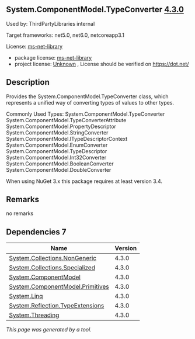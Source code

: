 System.ComponentModel.TypeConverter [4.3.0](https://www.nuget.org/packages/System.ComponentModel.TypeConverter/4.3.0)
--------------------

Used by: ThirdPartyLibraries internal

Target frameworks: net5.0, net6.0, netcoreapp3.1

License: [ms-net-library](../../../../licenses/ms-net-library) 

- package license: [ms-net-library](http://go.microsoft.com/fwlink/?LinkId=329770) 
- project license: [Unknown](https://dot.net/) , License should be verified on https://dot.net/

Description
-----------
Provides the System.ComponentModel.TypeConverter class, which represents a unified way of converting types of values to other types.

Commonly Used Types:
System.ComponentModel.TypeConverter
System.ComponentModel.TypeConverterAttribute
System.ComponentModel.PropertyDescriptor
System.ComponentModel.StringConverter
System.ComponentModel.ITypeDescriptorContext
System.ComponentModel.EnumConverter
System.ComponentModel.TypeDescriptor
System.ComponentModel.Int32Converter
System.ComponentModel.BooleanConverter
System.ComponentModel.DoubleConverter
 
When using NuGet 3.x this package requires at least version 3.4.

Remarks
-----------
no remarks


Dependencies 7
-----------

|Name|Version|
|----------|:----|
|[System.Collections.NonGeneric](../../../../packages/nuget.org/system.collections.nongeneric/4.3.0)|4.3.0|
|[System.Collections.Specialized](../../../../packages/nuget.org/system.collections.specialized/4.3.0)|4.3.0|
|[System.ComponentModel](../../../../packages/nuget.org/system.componentmodel/4.3.0)|4.3.0|
|[System.ComponentModel.Primitives](../../../../packages/nuget.org/system.componentmodel.primitives/4.3.0)|4.3.0|
|[System.Linq](../../../../packages/nuget.org/system.linq/4.3.0)|4.3.0|
|[System.Reflection.TypeExtensions](../../../../packages/nuget.org/system.reflection.typeextensions/4.3.0)|4.3.0|
|[System.Threading](../../../../packages/nuget.org/system.threading/4.3.0)|4.3.0|

*This page was generated by a tool.*